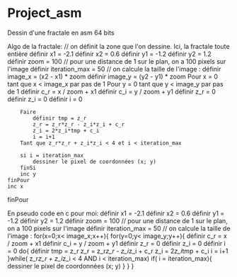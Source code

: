 # Project_asm
Dessin d'une fractale en asm 64 bits

Algo de la fractale: 
// on définit la zone que l'on dessine. Ici, la fractale toute entière
définir x1 = -2.1
définir x2 = 0.6
définir y1 = -1.2
définir y2 = 1.2
définir zoom = 100 // pour une distance de 1 sur le plan, on a 100 pixels sur l'image
définir iteration_max = 50
// on calcule la taille de l'image :
définir image_x = (x2 - x1) * zoom
définir image_y = (y2 - y1) * zoom
Pour x = 0 tant que x < image_x par pas de 1
    Pour y = 0 tant que y < image_y par pas de 1
        définir c_r = x / zoom + x1
        définir c_i = y / zoom + y1
        définir z_r = 0
        définir z_i = 0
        définir i = 0

        Faire
            définir tmp = z_r
            z_r = z_r*z_r - z_i*z_i + c_r
            z_i = 2*z_i*tmp + c_i
            i = i+1
        Tant que z_r*z_r + z_i*z_i < 4 et i < iteration_max

        si i = iteration_max
            dessiner le pixel de coordonnées (x; y)
        finSi
        inc y
    finPour
    inc x
finPour


En pseudo code en c pour moi:
définir x1 = -2.1
définir x2 = 0.6
définir y1 = -1.2
définir y2 = 1.2
définir zoom = 100 // pour une distance de 1 sur le plan, on a 100 pixels sur l'image
définir iteration_max = 50
// on calcule la taille de l'image :
for(x=0;x< image_x;x++){
    for(y=0;y< image_y;y++){
        définir c_r = x / zoom + x1
        définir c_i = y / zoom + y1
        définir z_r = 0
        définir z_i = 0
        définir i = 0
        do{
            définir tmp = z_r
            z_r = z_r*z_r - z_i*z_i + c_r
            z_i = 2*z_i*tmp + c_i
            i = i+1
        }while( z_r*z_r + z_i*z_i < 4 AND i < iteration_max)
        if( i = iteration_max){
            dessiner le pixel de coordonnées (x; y)
        }
    }
}

